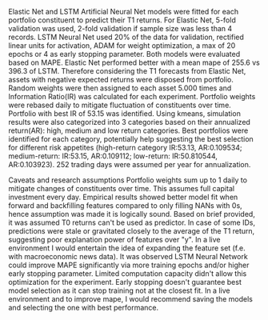 
Elastic Net and LSTM Artificial Neural Net models were fitted for each portfolio constituent to predict their T1 returns. For Elastic Net, 5-fold validation was used, 2-fold validation if sample size was less than 4 records. LSTM Neural Net used 20% of the data for validation, rectified linear units for activation, ADAM for weight optimization, a max of 20 epochs or 4 as early stopping parameter. Both models were evaluated based on MAPE. Elastic Net performed better with a mean mape of 255.6 vs 396.3 of LSTM. Therefore considering the T1 forecasts from Elastic Net, assets with negative expected returns were disposed from portfolio. Random weights were then assigned to each asset 5.000 times and Information Ratio(IR) was calculated for each experiment. Portfolio weights were rebased daily to mitigate fluctuation of constituents over time. Portfolio with best IR of 53.15 was identified. Using kmeans, simulation results were also categorized into 3 categories based on their annualized return(AR): high, medium and low return categories. Best portfolios were identified for each category, potentially help suggesting the best selection for different risk appetites (high-return category IR:53.13, AR:0.109534; medium-return: IR:53.15, AR:0.109112; low-return: IR:50.810544, AR:0.103923). 252 trading days were assumed per year for annualization.

Caveats and research assumptions
Portfolio weights sum up to 1 daily to mitigate changes of constituents over time. This assumes full capital investment every day.
Empirical results showed better model fit when forward and backfilling features compared to only filling NANs with 0s, hence assumption was made it is logically sound.
Based on brief provided, it was assumed T0 returns can't be used as predictor.
In case of some IDs, predictions were stale or gravitated closely to the average of the T1 return, suggesting poor explanation power of features over "y". In a live environment I would entertain the idea of expanding the feature set (f.e. with macroeconomic news data).
It was observed LSTM Neural Network could improve MAPE significantly via more training epochs and/or higher early stopping parameter. Limited computation capacity didn't allow this optimization for the experiment.
Early stopping doesn't guarantee best model selection as it can stop training not at the closest fit. In a live environment and to improve mape, I would recommend saving the models and selecting the one with best performance.
